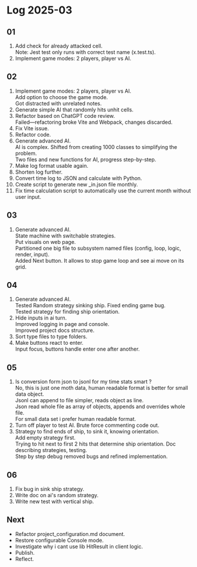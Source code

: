 # Log 2025-03

## 01

1. Add check for already attacked cell.  
   Note: Jest test only runs with correct test name (x.test.ts).
2. Implement game modes: 2 players, player vs AI.

## 02

1. Implement game modes: 2 players, player vs AI.  
   Add option to choose the game mode.  
   Got distracted with unrelated notes.
2. Generate simple AI that randomly hits unhit cells.
3. Refactor based on ChatGPT code review.  
   Failed—refactoring broke Vite and Webpack, changes discarded.
4. Fix Vite issue.
5. Refactor code.
6. Generate advanced AI.  
   AI is complex. Shifted from creating 1000 classes to simplifying the problem.  
   Two files and new functions for AI, progress step-by-step.
7. Make log format usable again.
8. Shorten log further.
9. Convert time log to JSON and calculate with Python.
10. Create script to generate new \_in.json file monthly.
11. Fix time calculation script to automatically use the current month without user input.

## 03

1. Generate advanced AI.  
   State machine with switchable strategies.  
   Put visuals on web page.  
   Partitioned one big file to subsystem named files (config, loop, logic, render, input).  
   Added Next button. It allows to stop game loop and see ai move on its grid.

## 04

1. Generate advanced AI.  
   Tested Random strategy sinking ship. Fixed ending game bug.  
   Tested strategy for finding ship orientation.
2. Hide inputs in ai turn.  
   Improved logging in page and console.  
   Improved project docs structure.
3. Sort type files to type folders.
4. Make buttons react to enter.  
   Input focus, buttons handle enter one after another.

## 05

1. Is conversion form json to jsonl for my time stats smart ?  
   No, this is just one moth data, human readable format is better for small data object.  
   Jsonl can append to file simpler, reads object as line.  
   Json read whole file as array of objects, appends and overrides whole file.  
   For small data set i prefer human readable format.
2. Turn off player to test AI. Brute force commenting code out.
3. Strategy to find ends of ship, to sink it, knowing orientation.  
   Add empty strategy first.  
   Trying to hit next to first 2 hits that determine ship orientation.
   Doc describing strategies, testing.  
   Step by step debug removed bugs and refined implementation.

## 06

1. Fix bug in sink ship strategy.
2. Write doc on ai's random strategy.
3. Write new test with vertical ship.

## Next

- Refactor project_configuration.md document.
- Restore configurable Console mode.
- Investigate why i cant use lib HitResult in client logic.
- Publish.
- Reflect.

